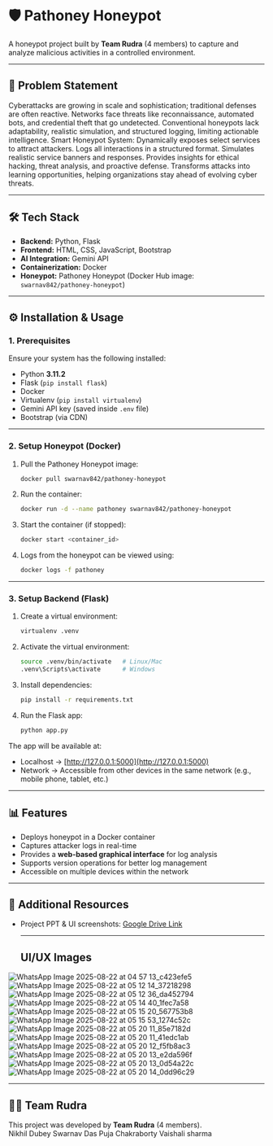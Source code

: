# 🛡️ Pathoney Honeypot  

A honeypot project built by **Team Rudra** (4 members) to capture and analyze malicious activities in a controlled environment.  

---

## 📌 Problem Statement  
Cyberattacks are growing in scale and sophistication; traditional defenses are often reactive.
Networks face threats like reconnaissance, automated bots, and credential theft that go undetected.
Conventional honeypots lack adaptability, realistic simulation, and structured logging, limiting actionable intelligence.
Smart Honeypot System:
Dynamically exposes select services to attract attackers.
Logs all interactions in a structured format.
Simulates realistic service banners and responses.
Provides insights for ethical hacking, threat analysis, and proactive defense.
Transforms attacks into learning opportunities, helping organizations stay ahead of evolving cyber threats.  

---
## 🛠️ Tech Stack  
- **Backend:** Python, Flask  
- **Frontend:** HTML, CSS, JavaScript, Bootstrap  
- **AI Integration:** Gemini API  
- **Containerization:** Docker  
- **Honeypot:** Pathoney Honeypot (Docker Hub image: `swarnav842/pathoney-honeypot`)  

---

## ⚙️ Installation & Usage  

### 1. Prerequisites  
Ensure your system has the following installed:  
- Python **3.11.2**  
- Flask (`pip install flask`)  
- Docker  
- Virtualenv (`pip install virtualenv`)  
- Gemini API key (saved inside `.env` file)  
- Bootstrap (via CDN)  

---

### 2. Setup Honeypot (Docker)  
1. Pull the Pathoney Honeypot image:  
   ```bash
   docker pull swarnav842/pathoney-honeypot
   ```  
2. Run the container:  
   ```bash
   docker run -d --name pathoney swarnav842/pathoney-honeypot
   ```  
3. Start the container (if stopped):  
   ```bash
   docker start <container_id>
   ```  
4. Logs from the honeypot can be viewed using:  
   ```bash
   docker logs -f pathoney
   ```  

---

### 3. Setup Backend (Flask)  
1. Create a virtual environment:  
   ```bash
   virtualenv .venv
   ```  
2. Activate the virtual environment:  
   ```bash
   source .venv/bin/activate   # Linux/Mac
   .venv\Scripts\activate      # Windows
   ```  
3. Install dependencies:  
   ```bash
   pip install -r requirements.txt
   ```  
4. Run the Flask app:  
   ```bash
   python app.py
   ```  

The app will be available at:  
- Localhost → [http://127.0.0.1:5000](http://127.0.0.1:5000)  
- Network → Accessible from other devices in the same network (e.g., mobile phone, tablet, etc.)  

---

## 📊 Features  
- Deploys honeypot in a Docker container  
- Captures attacker logs in real-time  
- Provides a **web-based graphical interface** for log analysis  
- Supports version operations for better log management  
- Accessible on multiple devices within the network  

---

## 📂 Additional Resources  
- Project PPT & UI screenshots: [Google Drive Link](https://drive.google.com/drive/folders/1yIs9KfKWY7Tw48aPzEZ5vN1Vs8XN0Ix0?usp=drive_link)

  ---
  ## UI/UX Images
![WhatsApp Image 2025-08-22 at 04 57 13_c423efe5](https://github.com/user-attachments/assets/7c88eb3a-d2e5-4d62-a1f9-f20ec1ed0ec2)
![WhatsApp Image 2025-08-22 at 05 12 14_37218298](https://github.com/user-attachments/assets/c91b29af-be6f-4e83-a36c-79eca3885919)
![WhatsApp Image 2025-08-22 at 05 12 36_da452794](https://github.com/user-attachments/assets/5b75a004-57c8-4299-b59e-e4fac2df41b3)
![WhatsApp Image 2025-08-22 at 05 14 40_1fec7a58](https://github.com/user-attachments/assets/63b0ca8a-114d-4998-8c72-37f3b9deabc3)
![WhatsApp Image 2025-08-22 at 05 15 20_567753b8](https://github.com/user-attachments/assets/82214f1b-60a0-4b79-951a-07d133902b2e)
![WhatsApp Image 2025-08-22 at 05 15 53_1274c52c](https://github.com/user-attachments/assets/b0bde7d7-af47-491f-95b3-acf4e117885a)
![WhatsApp Image 2025-08-22 at 05 20 11_85e7182d](https://github.com/user-attachments/assets/46b17cf8-260a-4f46-98ef-5d8b73cdfc3f)
![WhatsApp Image 2025-08-22 at 05 20 11_41edc1ab](https://github.com/user-attachments/assets/ec1672cb-9b81-4b8c-8738-f2dc4a14a417)
![WhatsApp Image 2025-08-22 at 05 20 12_f5fb8ac3](https://github.com/user-attachments/assets/35cdbabc-fa34-4412-a44b-0c67ec5cafe2)
![WhatsApp Image 2025-08-22 at 05 20 13_e2da596f](https://github.com/user-attachments/assets/8f42590f-6092-43d1-97f1-57482181e423)
![WhatsApp Image 2025-08-22 at 05 20 13_0d54a22c](https://github.com/user-attachments/assets/5b908437-8eeb-4c04-8304-b75910bcd6b5)
![WhatsApp Image 2025-08-22 at 05 20 14_0dd96c29](https://github.com/user-attachments/assets/357777e0-3eee-44a4-9030-00617b1bfbca)

---


## 👨‍💻 Team Rudra  
This project was developed by **Team Rudra** (4 members).  
Nikhil Dubey
Swarnav Das
Puja Chakraborty
Vaishali sharma
